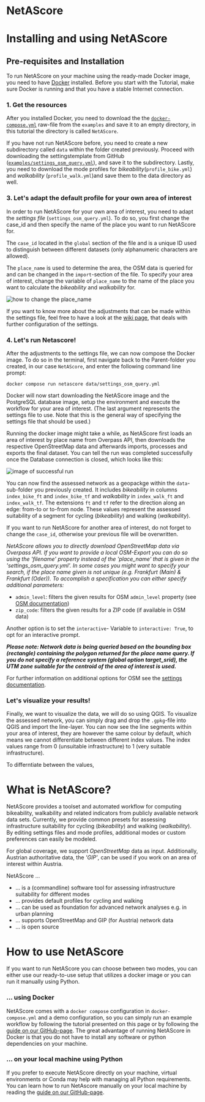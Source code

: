 # NetAScore

# Installing and using NetAScore
## Pre-requisites and Installation
To run NetAScore on your machine using the ready-made Docker image, you need to have [Docker](https://docs.docker.com/engine/install/) installed. Before you start with the Tutorial, make sure Docker is running and that you have a stable Internet connection.

### 1. Get the resources
After you installed Docker, you need to download the the [`docker-compose.yml`](https://github.com/plus-mobilitylab/netascore/blob/main/examples/docker-compose.yml) raw-file from the `examples` and save it to an empty directory, in this tutorial the directory is called `NetAScore`. 

If you have not run NetAScore before, you need to create a new subdirectory called `data` within the folder created previously.
Proceed with downloading the settingstemplate from GitHub ([`examples/settings_osm_query.yml`](https://github.com/plus-mobilitylab/netascore/blob/5099d4a7ff6a2c348fe39dd9f0dfb8b8ba973c32/examples/settings_osm_query.yml)), and save it to the subdirectory. 
Lastly, you need to download the mode profiles for _bikeability_(`profile_bike.yml`) and _walkability_ (`profile_walk.yml`)and save them to the data directory as well.


### 3. Let's adapt the default profile for your own area of interest
In order to run NetAScore for your own area of interest, you need to adapt the *settings file* (`settings_osm_query.yml`). To do so, you first change the case_id and then specify the name of the place you want to run NetAScore for.

The `case_id` located in the `global` section of the file and is a unique ID used to distinguish between different datasets (only alphanumeric characters are allowed). 

The `place_name` is used to determine the area, the OSM data is queried for and can be changed in the `import`-section of the file.
To specify your area of interest, change the variable of `place_name` to the name of the place you want to calculate the _bikeability_ and _walkability_ for.

![how to change the place_name](https://github.com/plus-mobilitylab/netascore/wiki/resources/img/change_place_name.png)

If you want to know more about the adjustments that can be made within the settings file, feel free to have a look at the [wiki page](https://github.com/plus-mobilitylab/netascore/wiki/Configuration-of-the-settings), that deals with further configuration of the settings.

### 4. Let's run Netascore!
After the adjustments to the settings file, we can now compose the Docker image.
To do so in the terminal, first navigate back to the Parent-folder you created, in our case `NetAScore`, and enter the following command line prompt:

```
docker compose run netascore data/settings_osm_query.yml
```
Docker will now start downloading the NetAScore image and the PostgreSQL database image, setup the environment and execute the workflow for your area of interest. (The last argument represents the settings file to use. Note that this is the general way of specifying the settings file that should be used.) 

Running the docker image might take a while, as NetAScore first loads an area of interest by place name from Overpass API, then downloads the respective OpenStreetMap data and afterwards imports, processes and exports the final dataset. You can tell the run was completed successfully once the Database connection is closed, which looks like this:

![image of successful run](https://github.com/plus-mobilitylab/netascore/wiki/resources/img/cmd_complete.png)

You can now find the assessed network as a geopackge within the `data`-sub-folder you previously created. It includes _bikeability_ in columns `index_bike_ft` and `index_bike_tf` and _walkability_ in `index_walk_ft` and `index_walk_tf`. The extensions `ft` and `tf` refer to the direction along an edge: from-to or to-from node. These values represent the assessed suitability of a segment for cycling (_bikeability_) and walking (_walkability_).

If you want to run NetAScore for another area of interest, do not forget to change the `case_id`, otherwise your previous file will be overwritten.

_NetAScore allows you to directly download OpenStreetMap data via Overpass API. If you want to provide a local OSM-Export you can do so using the 'filename' property instead of the 'place_name' that is given in the 'settings_osm_query.yml'. In some cases you might want to specify your search, if the place name given is not unique (e.g. Frankfurt (Main) & Frankfurt (Oder)). To accomplish a specification you can either specify additional parameters:_

* `admin_level`: filters the given results for OSM `admin_level` property (see [OSM documentation](https://wiki.openstreetmap.org/wiki/Item:Q1074))
* `zip_code`: filters the given results for a ZIP code (if available in OSM data)

Another option is to set the `interactive`- Variable to `interactive: True`, to opt for an interactive prompt.

**_Please note: Network data is being queried based on the bounding box (rectangle) containing the polygon returned for the place name query. If you do not specify a reference system (global option target_srid), the UTM zone suitable for the centroid of the area of interest is used._**

For further information on additional options for OSM see the [settings documentation](https://github.com/plus-mobilitylab/netascore/wiki/Configuration-of-the-settings#additional-options-for-osm).

### Let's visualize your results!

Finally, we want to visualize the data, we will do so using QGIS. To visualize the assessed network, you can simply drag and drop the `.gpkg`-file into QGIS and import the line-layer.
You can now see the line segments within your area of interest, they are however the same colour by default, which means we cannot differentiate between different index values. The index values range from 0 (unsuitable infrastructure) to 1 (very suitable infrastructure).

To differntiate between the values, 


# What is NetAScore?
NetAScore provides a toolset and automated workflow for computing bikeability, walkability and related indicators from publicly available network data sets. Currently, we provide common presets for assessing infrastructure suitability for cycling (_bikeability_) and walking (_walkability_). By editing settings files and mode profiles, additional modes or custom preferences can easily be modeled.

For global coverage, we support *OpenStreetMap* data as input. Additionally, Austrian authoritative data, the *'GIP'*, can be used if you work on an area of interest within Austria.

NetAScore ...

- ... is a (commandline) software tool for assessing infrastructure suitability for different modes
- ... provides default profiles for cycling and walking
- ... can be used as foundation for advanced network analyses e.g. in urban planning
- ... supports OpenStreetMap and GIP (for Austria) network data
- ... is open source


# How to use NetAScore
If you want to run NetAScore you can choose between two modes, you can either use our ready-to-use setup that utilizes a docker image or you can run it manually using Python.

### ... using Docker
NetAScore comes with a `docker compose` configuration in `docker-compose.yml` and a demo configuration, so you can simply run an example workflow by following the tutorial presented on this page or by following the [guide on our GitHub-page](https://github.com/plus-mobilitylab/netascore/wiki/How-to-run-the-project-in-a-Docker-environment). The great advantage of running NetAScore in Docker is that you do not have to install any software or python dependencies on your machine.

### ... on your local machine using Python

If you prefer to execute NetAScore directly on your machine, virtual environments or Conda may help with managing all Python requirements. You can learn how to run NetAscore manually on your local machine by reading the [guide on our GitHub-page](https://github.com/plus-mobilitylab/netascore/wiki/Run-NetAScore-manually-with-Python).
